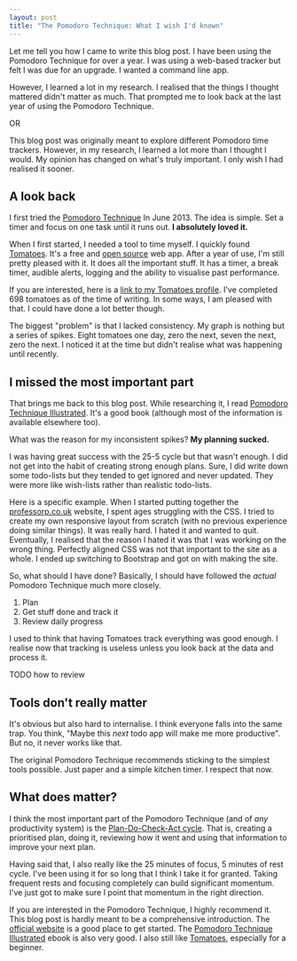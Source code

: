 ```yaml
---
layout: post
title: "The Pomodoro Technique: What I wish I'd known"
---
```


Let me tell you how I came to write this blog post. I have been using the Pomodoro Technique for over a year. I was using a web-based tracker but felt I was due for an upgrade. I wanted a command line app.

However, I learned a lot in my research. I realised that the things I thought mattered didn't matter as much. That prompted me to look back at the last year of using the Pomodoro Technique.

OR

This blog post was originally meant to explore different Pomodoro time trackers. However, in my research, I learned a lot more than I thought I would. My opinion has changed on what's truly important. I only wish I had realised it sooner. 


## A look back

I first tried the [Pomodoro Technique](http://pomodorotechnique.com/) In June 2013. The idea is simple. Set a timer and focus on one task until it runs out. **I absolutely loved it.**

When I first started, I needed a tool to time myself. I quickly found [Tomatoes](http://tomato.es/). It's a free and [open source](https://github.com/potomak/tomatoes) web app. After a year of use, I'm still pretty pleased with it. It does all the important stuff. It has a timer, a break timer, audible alerts, logging and the ability to visualise past performance. 

If you are interested, here is a [link to my Tomatoes profile](http://tomato.es/users/51bb385849f9a801320000ec). I've completed 698 tomatoes as of the time of writing. In some ways, I am pleased with that. I could have done a lot better though. 

The biggest "problem" is that I lacked consistency. My graph is nothing but a series of spikes. Eight tomatoes one day, zero the next, seven the next, zero the next. I noticed it at the time but didn't realise what was happening until recently. 

## I missed the most important part

That brings me back to this blog post. While researching it, I read [Pomodoro Technique Illustrated](http://www.amazon.co.uk/Pomodoro-Technique-Illustrated-Pragmatic-Life-ebook/dp/B00A376NI8). It's a good book (although most of the information is available elsewhere too). 

What was the reason for my inconsistent spikes? **My planning sucked.**

I was having great success with the 25-5 cycle but that wasn't enough. I did not get into the habit of creating strong enough plans. Sure, I did write down some todo-lists but they tended to get ignored and never updated. They were more like wish-lists rather than realistic todo-lists. 

Here is a specific example. When I started putting together the [professorp.co.uk](http://professorp.co.uk/) website, I spent ages struggling with the CSS. I tried to create my own responsive layout from scratch (with no previous experience doing similar things). It was really hard. I hated it and wanted to quit. Eventually, I realised that the reason I hated it was that I was working on the wrong thing. Perfectly aligned CSS was not that important to the site as a whole. I ended up switching to Bootstrap and got on with making the site. 

So, what should I have done? Basically, I should have followed the *actual* Pomodoro Technique much more closely. 

1. Plan
2. Get stuff done and track it
3. Review daily progress

I used to think that having Tomatoes track everything was good enough. I realise now that tracking is useless unless you look back at the data and process it. 

TODO how to review

## Tools don't really matter

It's obvious but also hard to internalise. I think everyone falls into the same trap. You think, "Maybe this *next* todo app will make me more productive". But no, it never works like that. 

The original Pomodoro Technique recommends sticking to the simplest tools possible. Just paper and a simple kitchen timer. I respect that now.

## What does matter?

I think the most important part of the Pomodoro Technique (and of *any* productivity system) is the [Plan-Do-Check-Act cycle](http://en.wikipedia.org/wiki/PDCA). That is, creating a prioritised plan, doing it, reviewing how it went and using that information to improve your next plan. 

Having said that, I also really like the 25 minutes of focus, 5 minutes of rest cycle. I've been using it for so long that I think I take it for granted. Taking frequent rests and focusing completely can build significant momentum. I've just got to make sure I point that momentum in the right direction. 

If you are interested in the Pomodoro Technique, I highly recommend it. This blog post is hardly meant to be a comprehensive introduction. The [official website](http://pomodorotechnique.com/) is a good place to get started. The [Pomodoro Technique Illustrated](http://www.amazon.co.uk/Pomodoro-Technique-Illustrated-Pragmatic-Life-ebook/dp/B00A376NI8) ebook is also very good. I also still like [Tomatoes](http://tomato.es/), especially for a beginner. 
